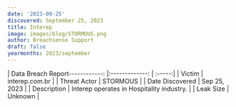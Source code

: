 ```yaml
---
date: '2023-09-25'
discovered: September 25, 2023
title: Interep
image: images/blog/STORMOUS.png
author: Breachsense Support
draft: false
yearmonths: 2023/september
---
```


| Data Breach Report------------:     |:-------------:    | :-----:|
| Victim      | interep.com.br      | 
| Threat Actor      | STORMOUS      | 
| Date Discovered      | Sep 25, 2023      | 
| Description      | Interep operates in Hospitality industry.      | 
| Leak Size      | Unknown      | 

